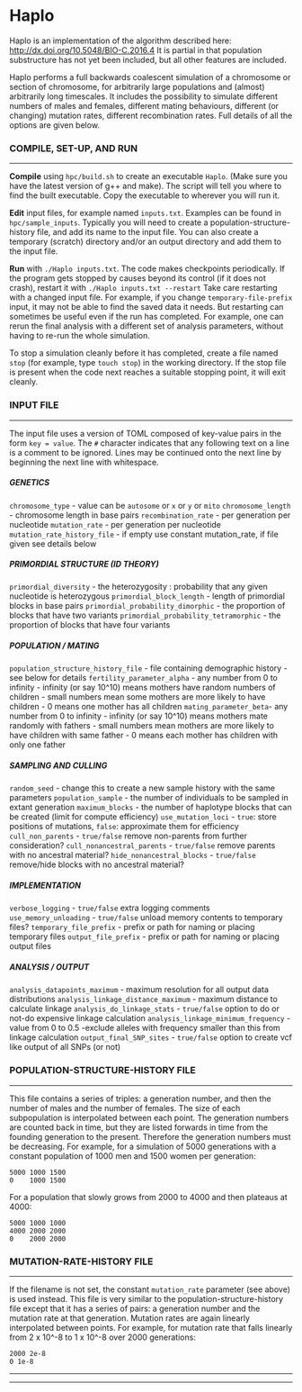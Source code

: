 # Haplo
Haplo is an implementation of the algorithm described here: http://dx.doi.org/10.5048/BIO-C.2016.4 
It is partial in that population substructure has not yet been included, but all other features are included.

Haplo performs a full backwards coalescent simulation of a chromosome or section of chromosome, for arbitrarily large populations and (almost) arbitrarily long timescales. It includes the possibility to simulate different numbers of males and females, different mating behaviours, different (or changing) mutation rates, different recombination rates. Full details of all the options are given below.

### COMPILE, SET-UP, AND RUN
---

**Compile** using `hpc/build.sh` to create an executable `Haplo`. 
(Make sure you have the latest version of g++ and make).
The script will tell you where to find the built executable.
Copy the executable to wherever you will run it.  

**Edit** input files, for example named `inputs.txt`. Examples can be found in `hpc/sample_inputs`.
Typically you will need to create a population-structure-history file, and add its name to the input file. 
You can also create a temporary (scratch) directory and/or an output directory and add them to the input file.

**Run** with `./Haplo inputs.txt`.
The code makes checkpoints periodically. If the program gets stopped by causes beyond its control (if it does not crash),
restart it with `./Haplo inputs.txt --restart`
Take care restarting with a changed input file. For example, if you change `temporary-file-prefix` input, it may not be able to find the saved data it needs. But restarting can sometimes be useful even if the run has completed. For example, one can rerun the final analysis with a different set of analysis parameters, without having to re-run the whole simulation. 

To stop a simulation cleanly before it has completed, create a file named `stop` (for example, type `touch stop`) in the working directory. If the stop file is present when the code next reaches a suitable stopping point, it will exit cleanly.


### INPUT FILE
---
The input file uses a version of TOML composed of key-value pairs in the form `key = value`.
The `#` character indicates that any following text on a line is a comment to be ignored.
Lines may be continued onto the next line by beginning the next line with whitespace.

##### GENETICS 
`chromosome_type`   - value can be `autosome` or `x` or `y` or `mito`
 `chromosome_length` - chromosome length in base pairs
`recombination_rate` - per generation per nucleotide
`mutation_rate`      - per generation per nucleotide
`mutation_rate_history_file` - if empty use constant mutation_rate, if file given see details below

##### PRIMORDIAL STRUCTURE (ID THEORY)
`primordial_diversity` - the heterozygosity : probability that any given nucleotide is heterozygous
`primordial_block_length` - length of primordial blocks in base pairs
`primordial_probability_dimorphic` - the proportion of blocks that have two variants
`primordial_probability_tetramorphic` - the proportion of blocks that have four variants

##### POPULATION / MATING
`population_structure_history_file` - file containing demographic history - see below for details
`fertility_parameter_alpha` - any number from 0 to infinity
    - infinity (or say 10^10) means mothers have random numbers of children
    - small numbers mean some mothers are more likely to have children
    - 0 means one mother has all children
`mating_parameter_beta`- any number from 0 to infinity
    - infinity (or say 10^10) means mothers mate randomly with fathers
    - small numbers mean mothers are more likely to have children with same father
    - 0 means each mother has children with only one father

##### SAMPLING AND CULLING
`random_seed` - change this to create a new sample history with the same parameters
`population_sample` - the number of individuals to be sampled in extant generation
`maximum_blocks` - the number of haplotype blocks that can be created (limit for compute efficiency)
`use_mutation_loci` - `true`: store positions of mutations, `false`: approximate them for efficiency
`cull_non_parents` - `true/false` remove non-parents from further consideration?
`cull_nonancestral_parents` - `true/false` remove parents with no ancestral material?
`hide_nonancestral_blocks` - `true/false` remove/hide blocks with no ancestral material?

##### IMPLEMENTATION 
`verbose_logging` - `true/false` extra logging comments
`use_memory_unloading` - `true/false` unload memory contents to temporary files?
`temporary_file_prefix` - prefix or path for naming or placing temporary files
`output_file_prefix` - prefix or path for naming or placing output files

##### ANALYSIS / OUTPUT
`analysis_datapoints_maximum` - maximum resolution for all output data distributions
`analysis_linkage_distance_maximum` - maximum distance to calculate linkage
`analysis_do_linkage_stats` - `true/false` option to do or not-do expensive linkage calculation
`analysis_linkage_minimum_frequency` - value from 0 to 0.5
    -exclude alleles with frequency smaller than this from linkage calculation
`output_final_SNP_sites` - `true/false` option to create vcf like output of all SNPs (or not)

### POPULATION-STRUCTURE-HISTORY FILE
---
This file contains a series of triples: a generation number, and then the number of males and the number of females. The size of each subpopulation is interpolated between each point. The generation numbers are counted back in time, but they are listed forwards in time from the founding generation to the present. Therefore the generation numbers must be decreasing. For example, for a simulation of 5000 generations with a constant population of 1000 men and 1500 women per generation:
```
5000 1000 1500
0    1000 1500
```
For a population that slowly grows from 2000 to 4000 and then plateaus at 4000:
``` 
5000 1000 1000
4000 2000 2000
0    2000 2000
```

### MUTATION-RATE-HISTORY FILE
---
If the filename is not set, the constant `mutation_rate` parameter (see above) is used instead. This file is very similar to the population-structure-history file except that it has a series of pairs: a generation number and the mutation rate at that generation. Mutation rates are again linearly interpolated between points. 
For example, for mutation rate that falls linearly from 2 x 10^-8 to 1 x 10^-8 over 2000 generations:
```
2000 2e-8
0 1e-8
```
---
---
